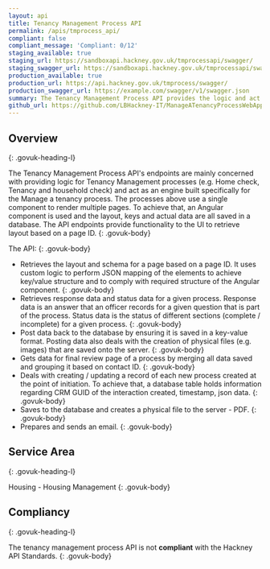 ```yaml
---
layout: api
title: Tenancy Management Process API
permalink: /apis/tmprocess_api/
compliant: false
compliant_message: 'Compliant: 0/12'
staging_available: true
staging_url: https://sandboxapi.hackney.gov.uk/tmprocessapi/swagger/
staging_swagger_url: https://sandboxapi.hackney.gov.uk/tmprocessapi/swagger/
production_available: true
production_url: https://api.hackney.gov.uk/tmprocess/swagger/
production_swagger_url: https://example.com/swagger/v1/swagger.json
summary: The Tenancy Management Process API provides the logic and act as an engine built specifically for the Manage a Tenancy process.
github_url: https://github.com/LBHackney-IT/ManageATenancyProcessWebApp/
---
```


## Overview
{: .govuk-heading-l}

The Tenancy Management Process API's endpoints are mainly concerned with providing logic for Tenancy Management processes (e.g. Home check, Tenancy and household check) and act as an engine built specifically for the Manage a tenancy process.
The processes above use a single component to render multiple pages. To achieve that, an Angular component is used and the layout, keys and actual data are all saved in a database.
The API endpoints provide functionality to the UI to retrieve layout based on a page ID.
{: .govuk-body}

The API:
{: .govuk-body}

- Retrieves the layout and schema for a page based on a page ID. It uses custom logic to perform JSON mapping of the elements to achieve key/value structure and to comply with required structure of the Angular component.
{: .govuk-body}
- Retrieves response data and status data for a given process. Response data is an answer that an officer records for a given question that is part of the process. Status data is the status of different sections (complete / incomplete) for a given process.
{: .govuk-body}
- Post data back to the database by ensuring it is saved in a key-value format. Posting data also deals with the creation of physical files (e.g. images) that are saved onto the server.
{: .govuk-body}
- Gets data for final review page of a process by merging all data saved and grouping it based on contact ID.
{: .govuk-body}
- Deals with creating / updating a record of each new process created at the point of initiation. To achieve that, a database table holds information regarding CRM GUID of the interaction created, timestamp,
json data.
{: .govuk-body}
- Saves to the database and creates a physical file to the server - PDF.
{: .govuk-body}
- Prepares and sends an email.
{: .govuk-body}

## Service Area
{: .govuk-heading-l}

Housing - Housing Management
{: .govuk-body}

## Compliancy
{: .govuk-heading-l}

The tenancy management process API is not **compliant** with the Hackney API Standards.
{: .govuk-body}
